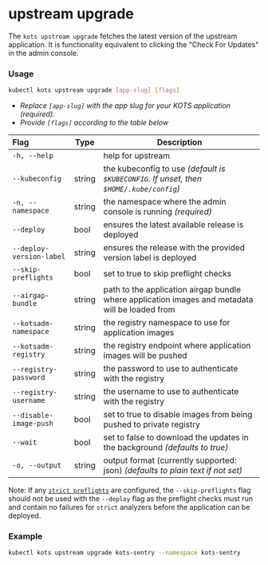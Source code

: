 # upstream upgrade

The `kots upstream upgrade` fetches the latest version of the upstream application.
It is functionality equivalent to clicking the "Check For Updates" in the admin console.

### Usage
```bash
kubectl kots upstream upgrade [app-slug] [flags]
```
* _Replace `[app-slug]` with the app slug for your KOTS application (required)._
* _Provide `[flags]` according to the table below_

| Flag                     | Type   | Description                                                                                      |
|:-------------------------|--------|--------------------------------------------------------------------------------------------------|
| `-h, --help`             |        | help for upstream                                                                                |
| `--kubeconfig`           | string | the kubeconfig to use _(default is `$KUBECONFIG`. If unset, then `$HOME/.kube/config`)_          |
| `-n, --namespace`        | string | the namespace where the admin console is running _(required)_                                    |
| `--deploy`               | bool   | ensures the latest available release is deployed                                                 |
| `--deploy-version-label` | string | ensures the release with the provided version label is deployed                                  |
| `--skip-preflights`      | bool   | set to true to skip preflight checks                                                             |
| `--airgap-bundle`        | string | path to the application airgap bundle where application images and metadata will be loaded from  |
| `--kotsadm-namespace`    | string | the registry namespace to use for application images                                             |
| `--kotsadm-registry`     | string | the registry endpoint where application images will be pushed                                    |
| `--registry-password`    | string | the password to use to authenticate with the registry                                            |
| `--registry-username`    | string | the username to use to authenticate with the registry                                            |
| `--disable-image-push`   | bool   | set to true to disable images from being pushed to private registry                              |
| `--wait` | bool | set to false to download the updates in the background _(defaults to true)_
| `-o, --output`           | string | output format (currently supported: json) _(defaults to plain text if not set)_                  |

Note: If any [`strict preflights`](../docs/vendor/preflight-support-bundle-creating.md) are configured, the `--skip-preflights` flag should not be used with the `--deploy` flag as the preflight checks must run and contain no failures for `strict` analyzers before  the application can be deployed.

### Example
```bash
kubectl kots upstream upgrade kots-sentry --namespace kots-sentry
```
